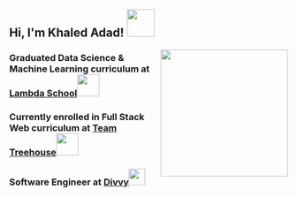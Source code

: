 <h2> Hi, I'm Khaled Adad! <img src="https://media.giphy.com/media/keySJvblcwvZU0ssQ2/giphy.gif" width="50"></h2>
<img align='right' src="https://media.giphy.com/media/l4pLY044apZFSX5YY/giphy.gif" width="230">
<h3>Graduated Data Science & Machine Learning curriculum at <a href="http://lambdaschool.com/">Lambda School</a><img src="https://media.giphy.com/media/W2XIJOMSFaXxgyNwKl/giphy.gif" width="40">
<h3>Currently enrolled in Full Stack Web curriculum at <a href="http://teamtreehouse.com/">Team Treehouse</a><img src="https://media.giphy.com/media/W2XIJOMSFaXxgyNwKl/giphy.gif" width="40">
</br><br/>Software Engineer at <a href="https://getdivvy.com/">Divvy</a><img src="https://media.giphy.com/media/Md3xqkTkB2kpY5pshY/giphy.gif" width="30"> 
</h3>
